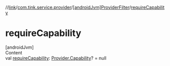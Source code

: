//[link](../../index.md)/[com.tink.service.provider](../index.md)/[[androidJvm]ProviderFilter](index.md)/[requireCapability](require-capability.md)



# requireCapability  
[androidJvm]  
Content  
val [requireCapability](require-capability.md): [Provider.Capability](../../com.tink.model.provider/[android-jvm]-provider/-capability/index.md)? = null  



